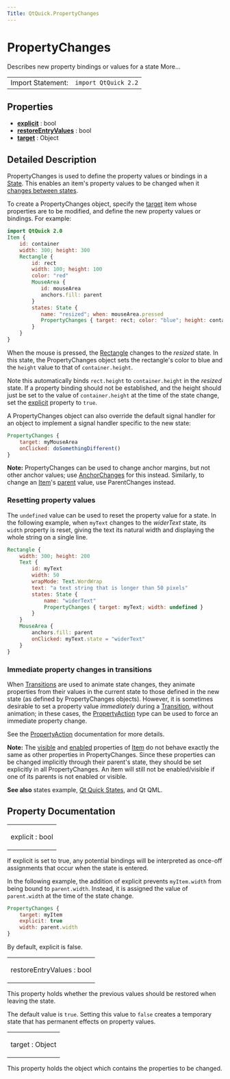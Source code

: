 ```yaml
---
Title: QtQuick.PropertyChanges
---
```

        
PropertyChanges
===============

<span class="subtitle"></span>
Describes new property bindings or values for a state More...

|                   |                      |
|-------------------|----------------------|
| Import Statement: | `import QtQuick 2.2` |

<span id="properties"></span>
Properties
----------

-   ****[explicit](#explicit-prop)**** : bool
-   ****[restoreEntryValues](#restoreEntryValues-prop)**** : bool
-   ****[target](#target-prop)**** : Object

<span id="details"></span>
Detailed Description
--------------------

PropertyChanges is used to define the property values or bindings in a [State](../QtQuick.State.md). This enables an item's property values to be changed when it [changes between states](../QtQuick.qtquick-statesanimations-states.md).

To create a PropertyChanges object, specify the [target](#target-prop) item whose properties are to be modified, and define the new property values or bindings. For example:

``` qml
import QtQuick 2.0
Item {
    id: container
    width: 300; height: 300
    Rectangle {
        id: rect
        width: 100; height: 100
        color: "red"
        MouseArea {
           id: mouseArea
           anchors.fill: parent
        }
        states: State {
           name: "resized"; when: mouseArea.pressed
           PropertyChanges { target: rect; color: "blue"; height: container.height }
        }
    }
}
```

When the mouse is pressed, the [Rectangle](../QtQuick.Rectangle.md) changes to the *resized* state. In this state, the PropertyChanges object sets the rectangle's color to blue and the `height` value to that of `container.height`.

Note this automatically binds `rect.height` to `container.height` in the *resized* state. If a property binding should not be established, and the height should just be set to the value of `container.height` at the time of the state change, set the [explicit](#explicit-prop) property to `true`.

A PropertyChanges object can also override the default signal handler for an object to implement a signal handler specific to the new state:

``` qml
PropertyChanges {
    target: myMouseArea
    onClicked: doSomethingDifferent()
}
```

**Note:** PropertyChanges can be used to change anchor margins, but not other anchor values; use [AnchorChanges](../QtQuick.AnchorChanges.md) for this instead. Similarly, to change an [Item](../QtQuick.Item.md)'s [parent](../QtQuick.Item.md#parent-prop) value, use ParentChanges instead.

<span id="resetting-property-values"></span>
### Resetting property values

The `undefined` value can be used to reset the property value for a state. In the following example, when `myText` changes to the *widerText* state, its `width` property is reset, giving the text its natural width and displaying the whole string on a single line.

``` qml
Rectangle {
    width: 300; height: 200
    Text {
        id: myText
        width: 50
        wrapMode: Text.WordWrap
        text: "a text string that is longer than 50 pixels"
        states: State {
            name: "widerText"
            PropertyChanges { target: myText; width: undefined }
        }
    }
    MouseArea {
        anchors.fill: parent
        onClicked: myText.state = "widerText"
    }
}
```

<span id="immediate-property-changes-in-transitions"></span>
### Immediate property changes in transitions

When [Transitions](../QtQuick.qtquick-statesanimations-animations.md) are used to animate state changes, they animate properties from their values in the current state to those defined in the new state (as defined by PropertyChanges objects). However, it is sometimes desirable to set a property value *immediately* during a [Transition](../QtQuick.Transition.md), without animation; in these cases, the [PropertyAction](../QtQuick.PropertyAction.md) type can be used to force an immediate property change.

See the [PropertyAction](../QtQuick.PropertyAction.md) documentation for more details.

**Note:** The [visible](../QtQuick.Item.md#visible-prop) and [enabled](../QtQuick.Item.md#enabled-prop) properties of [Item](../QtQuick.Item.md) do not behave exactly the same as other properties in PropertyChanges. Since these properties can be changed implicitly through their parent's state, they should be set explicitly in all PropertyChanges. An item will still not be enabled/visible if one of its parents is not enabled or visible.

**See also** states example, [Qt Quick States](../QtQuick.qtquick-statesanimations-states.md), and Qt QML.

Property Documentation
----------------------

<table>
<colgroup>
<col width="100%" />
</colgroup>
<tbody>
<tr class="odd">
<td><p><span id="explicit-prop"></span><span class="name">explicit</span> : <span class="type">bool</span></p></td>
</tr>
</tbody>
</table>

If explicit is set to true, any potential bindings will be interpreted as once-off assignments that occur when the state is entered.

In the following example, the addition of explicit prevents `myItem.width` from being bound to `parent.width`. Instead, it is assigned the value of `parent.width` at the time of the state change.

``` qml
PropertyChanges {
    target: myItem
    explicit: true
    width: parent.width
}
```

By default, explicit is false.

<table>
<colgroup>
<col width="100%" />
</colgroup>
<tbody>
<tr class="odd">
<td><p><span id="restoreEntryValues-prop"></span><span class="name">restoreEntryValues</span> : <span class="type">bool</span></p></td>
</tr>
</tbody>
</table>

This property holds whether the previous values should be restored when leaving the state.

The default value is `true`. Setting this value to `false` creates a temporary state that has permanent effects on property values.

<table>
<colgroup>
<col width="100%" />
</colgroup>
<tbody>
<tr class="odd">
<td><p><span id="target-prop"></span><span class="name">target</span> : <span class="type">Object</span></p></td>
</tr>
</tbody>
</table>

This property holds the object which contains the properties to be changed.

